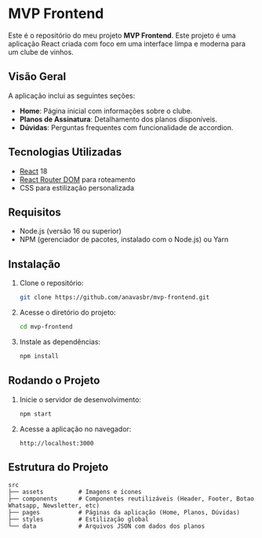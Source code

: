# MVP Frontend

Este é o repositório do meu projeto **MVP Frontend**. Este projeto é uma aplicação React criada com foco em uma interface limpa e moderna para um clube de vinhos.

## Visão Geral

A aplicação inclui as seguintes seções:
- **Home**: Página inicial com informações sobre o clube.
- **Planos de Assinatura**: Detalhamento dos planos disponíveis.
- **Dúvidas**: Perguntas frequentes com funcionalidade de accordion.

## Tecnologias Utilizadas

- [React](https://reactjs.org/) 18
- [React Router DOM](https://reactrouter.com/) para roteamento
- CSS para estilização personalizada

## Requisitos

- Node.js (versão 16 ou superior)
- NPM (gerenciador de pacotes, instalado com o Node.js) ou Yarn

## Instalação

1. Clone o repositório:

   ```bash
   git clone https://github.com/anavasbr/mvp-frontend.git
   ```

2. Acesse o diretório do projeto:

   ```bash
   cd mvp-frontend
   ```

3. Instale as dependências:

   ```bash
   npm install
   ```

## Rodando o Projeto

1. Inicie o servidor de desenvolvimento:

   ```bash
   npm start
   ```

2. Acesse a aplicação no navegador:

   ```
   http://localhost:3000
   ```

## Estrutura do Projeto

```plaintext
src
├── assets          # Imagens e ícones
├── components      # Componentes reutilizáveis (Header, Footer, Botao Whatsapp, Newsletter, etc)
├── pages           # Páginas da aplicação (Home, Planos, Dúvidas)
├── styles          # Estilização global 
└── data            # Arquivos JSON com dados dos planos
```



